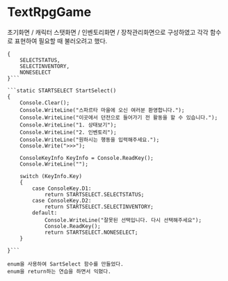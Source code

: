 # TextRpgGame
초기화면 / 캐릭터 스탯화면 / 인벤토리화면 / 장착관리화면으로 구성하였고 각각 함수로 표현하여 필요할 때 불러오려고 했다.

```enum STARTSELECT
{
    SELECTSTATUS,
    SELECTINVENTORY,
    NONESELECT
}```

```static STARTSELECT StartSelect()
{
    Console.Clear();
    Console.WriteLine("스파르타 마을에 오신 여러분 환영합니다.");
    Console.WriteLine("이곳에서 던전으로 들어가기 전 활동을 할 수 있습니다.");
    Console.WriteLine("1. 상태보기");
    Console.WriteLine("2. 인벤토리");
    Console.WriteLine("원하시는 행동을 입력해주세요.");
    Console.Write(">>>");

    ConsoleKeyInfo KeyInfo = Console.ReadKey();
    Console.WriteLine("");

    switch (KeyInfo.Key)
    {
        case ConsoleKey.D1:
            return STARTSELECT.SELECTSTATUS;
        case ConsoleKey.D2:
            return STARTSELECT.SELECTINVENTORY;
        default:
            Console.WriteLine("잘못된 선택입니다. 다시 선택해주세요");
            Console.ReadKey();
            return STARTSELECT.NONESELECT;
    }

}```

enum을 사용하여 SartSelect 함수를 만들었다.
enum을 return하는 연습을 하면서 익혔다.



